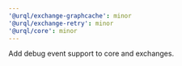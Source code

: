 ```yaml
---
'@urql/exchange-graphcache': minor
'@urql/exchange-retry': minor
'@urql/core': minor
---
```


Add debug event support to core and exchanges.
